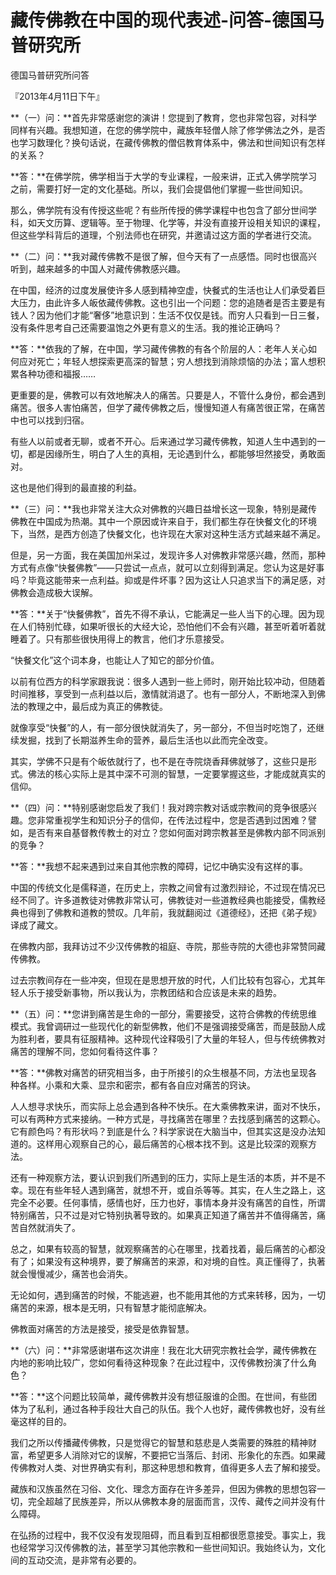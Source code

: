# 藏传佛教在中国的现代表述-问答-德国马普研究所

德国马普研究所问答

『2013年4月11日下午』

**（一）问：**首先非常感谢您的演讲！您提到了教育，您也非常包容，对科学同样有兴趣。我想知道，在您的佛学院中，藏族年轻僧人除了修学佛法之外，是否也学习数理化？换句话说，在藏传佛教的僧侣教育体系中，佛法和世间知识有怎样的关系？

**答：**在佛学院，佛学相当于大学的专业课程，一般来讲，正式入佛学院学习之前，需要打好一定的文化基础。所以，我们会提倡他们掌握一些世间知识。

那么，佛学院有没有传授这些呢？有些所传授的佛学课程中也包含了部分世间学科，如天文历算、逻辑等。至于物理、化学等，并没有直接开设相关知识的课程，但这些学科背后的道理，个别法师也在研究，并邀请过这方面的学者进行交流。

**（二）问：**我对藏传佛教不是很了解，但今天有了一点感悟。同时也很高兴听到，越来越多的中国人对藏传佛教感兴趣。

在中国，经济的过度发展使许多人感到精神空虚，快餐式的生活也让人们承受着巨大压力，由此许多人皈依藏传佛教。这也引出一个问题：您的追随者是否主要是有钱人？因为他们才能“奢侈”地意识到：生活不仅仅是钱。而穷人只看到一日三餐，没有条件思考自己还需要温饱之外更有意义的生活。我的推论正确吗？

**答：**依我的了解，在中国，学习藏传佛教的有各个阶层的人：老年人关心如何应对死亡；年轻人想探索更高深的智慧；穷人想找到消除烦恼的办法；富人想积累各种功德和福报……

更重要的是，佛教可以有效地解决人的痛苦。只要是人，不管什么身份，都会遇到痛苦。很多人害怕痛苦，但学了藏传佛教之后，慢慢知道人有痛苦很正常，在痛苦中也可以找到归宿。

有些人以前或者无聊，或者不开心。后来通过学习藏传佛教，知道人生中遇到的一切，都是因缘所生，明白了人生的真相，无论遇到什么，都能够坦然接受，勇敢面对。

这也是他们得到的最直接的利益。

**（三）问：**我也非常关注大众对佛教的兴趣日益增长这一现象，特别是藏传佛教在中国成为热潮。其中一个原因或许来自于，我们都生存在快餐文化的环境下，当然，是西方创造了快餐文化，也许现在大家对这种生活方式越来越不满足。

但是，另一方面，我在美国加州呆过，发现许多人对佛教非常感兴趣，然而，那种方式有点像“快餐佛教”——只尝试一点点，就可以立刻得到满足。您认为这是好事吗？毕竟这能带来一点利益。抑或是件坏事？因为这让人只追求当下的满足感，对佛教会造成极大误解。

**答：**关于“快餐佛教”，首先不得不承认，它能满足一些人当下的心理。因为现在人们特别忙碌，如果听很长的大经大论，恐怕他们不会有兴趣，甚至听着听着就睡着了。只有那些很快用得上的教言，他们才乐意接受。

“快餐文化”这个词本身，也能让人了知它的部分价值。

以前有位西方的科学家跟我说：很多人遇到一些上师时，刚开始比较冲动，但随着时间推移，享受到一点利益以后，激情就消退了。也有一部分人，不断地深入到佛法的教理之中，最后成为真正的佛教徒。

就像享受“快餐”的人，有一部分很快就消失了，另一部分，不但当时吃饱了，还继续发掘，找到了长期滋养生命的营养，最后生活也以此而完全改变。

其实，学佛不只是有个皈依就行了，也不是在寺院烧香拜佛就够了，这些只是形式。佛法的核心实际上是其中深不可测的智慧，一定要掌握这些，才能成就真实的信仰。

**（四）问：**特别感谢您启发了我们！我对跨宗教对话或宗教间的竞争很感兴趣。您非常重视学生和知识分子的信仰，在传法过程中，您是否遇到过困难？譬如，是否有来自基督教传教士的对立？您如何面对跨宗教甚至是佛教内部不同派别的竞争？

**答：**我想不起来遇到过来自其他宗教的障碍，记忆中确实没有这样的事。

中国的传统文化是儒释道，在历史上，宗教之间曾有过激烈辩论，不过现在情况已经不同了。许多道教徒对佛教非常认可，佛教徒对一些道教经典也能接受，儒教经典也得到了佛教和道教的赞叹。几年前，我就翻阅过《道德经》，还把《弟子规》译成了藏文。

在佛教内部，我拜访过不少汉传佛教的祖庭、寺院，那些寺院的大德也非常赞同藏传佛教。

过去宗教间存在一些冲突，但现在是思想开放的时代，人们比较有包容心，尤其年轻人乐于接受新事物，所以我认为，宗教团结和合应该是未来的趋势。

**（五）问：**您讲到痛苦是生命的一部分，需要接受，这符合佛教的传统思维模式。我曾调研过一些现代化的新型佛教，他们不是强调接受痛苦，而是鼓励人成为胜利者，要具有征服精神。这种现代诠释吸引了大量的年轻人，但与传统佛教对痛苦的理解不同，您如何看待这件事？

**答：**佛教对痛苦的研究相当多，由于所接引的众生根基不同，方法也呈现各种各样。小乘和大乘、显宗和密宗，都有各自应对痛苦的窍诀。

人人想寻求快乐，而实际上总会遇到各种不快乐。在大乘佛教来讲，面对不快乐，可以有两种方式来接纳。一种方式是，寻找痛苦在哪里？去找感到痛苦的这颗心。它有颜色吗？有形状吗？到底是什么？科学家说在大脑当中，但其实这是没办法知道的。这样用心观察自己的心，最后痛苦的心根本找不到。这是比较深的观察方法。

还有一种观察方法，要认识到我们所遇到的压力，实际上是生活的本质，并不是不幸。现在有些年轻人遇到痛苦，就想不开，或自杀等等。其实，在人生之路上，这完全不必要。任何事情，感情也好，压力也好，事情本身并没有痛苦的自性，所谓特别痛苦，只不过是对它特别执著导致的。如果真正知道了痛苦并不值得痛苦，痛苦自然就消失了。

总之，如果有较高的智慧，就观察痛苦的心在哪里，找着找着，最后痛苦的心都没有了；如果没有这种境界，要了解痛苦的来源，和对境的自性。真正懂得了，执著就会慢慢减少，痛苦也会消失。

无论如何，遇到痛苦的时候，不能逃避，也不能用其他的方式来转移，因为，一切痛苦的来源，根本是无明，只有智慧才能彻底解决。

佛教面对痛苦的方法是接受，接受是依靠智慧。

**（六）问：**非常感谢堪布这次讲座！我在北大研究宗教社会学，藏传佛教在内地的影响比较广，您如何看待这种现象？在此过程中，汉传佛教扮演了什么角色？

**答：**这个问题比较简单，藏传佛教并没有想征服谁的企图。在世间，有些团体为了私利，通过各种手段壮大自己的队伍。我个人也好，藏传佛教也好，没有丝毫这样的目的。

我们之所以传播藏传佛教，只是觉得它的智慧和慈悲是人类需要的殊胜的精神财富，希望更多人消除对它的误解，不要把它当落后、封闭、形象化的东西。如果藏传佛教对人类、对世界确实有利，那这种思想和教育，值得更多人去了解和接受。

藏族和汉族虽然在习俗、文化、理念方面存在许多差异，但因为佛教的思想包容一切，完全超越了民族差异，所以从佛教本身的层面而言，汉传、藏传之间并没有什么障碍。

在弘扬的过程中，我不仅没有发现阻碍，而且看到互相都很愿意接受。事实上，我也经常学习汉传佛教的法，甚至学习其他宗教和一些世间知识。我始终认为，文化间的互动交流，是非常有必要的。

